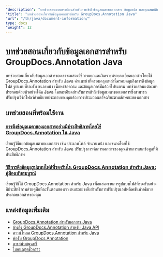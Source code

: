 ```yaml
---
"description": "บทช่วยสอนแบบครบถ้วนสำหรับการเข้าถึงข้อมูลเมตาของเอกสาร ข้อมูลหน้า และคุณสมบัติของเอกสารด้วย GroupDocs.Annotation สำหรับ Java"
"title": "บทช่วยสอนเกี่ยวกับข้อมูลเอกสารสำหรับ GroupDocs.Annotation Java"
"url": "/th/java/document-information/"
type: docs
"weight": 12
---
```


# บทช่วยสอนเกี่ยวกับข้อมูลเอกสารสำหรับ GroupDocs.Annotation Java

บทช่วยสอนเกี่ยวกับข้อมูลเอกสารของเราจะแสดงวิธีการแยกและวิเคราะห์รายละเอียดเอกสารโดยใช้ GroupDocs.Annotation สำหรับ Java คำแนะนำที่ครอบคลุมเหล่านี้ครอบคลุมถึงการดึงข้อมูลไฟล์ รูปแบบที่รองรับ ขนาดหน้า เนื้อหาข้อความ และข้อมูลเวอร์ชันด้วยโปรแกรม บทช่วยสอนแต่ละบทประกอบด้วยตัวอย่างโค้ด Java โดยละเอียดสำหรับการเข้าถึงข้อมูลเมตาของเอกสารซึ่งสามารถปรับปรุงเวิร์กโฟลว์คำอธิบายประกอบของคุณด้วยการประมวลผลอัจฉริยะตามลักษณะของเอกสาร

## บทช่วยสอนที่พร้อมใช้งาน

### [การดึงข้อมูลเมตาของเอกสารอย่างมีประสิทธิภาพโดยใช้ GroupDocs.Annotation ใน Java](./groupdocs-annotation-java-document-info-extraction/)
เรียนรู้วิธีแยกข้อมูลเมตาของเอกสาร เช่น ประเภทไฟล์ จำนวนหน้า และขนาดโดยใช้ GroupDocs.Annotation สำหรับ Java ปรับปรุงการจัดการเอกสารของคุณด้วยการแยกข้อมูลที่มีประสิทธิภาพ

### [วิธีการดึงข้อมูลรูปแบบไฟล์ที่รองรับใน GroupDocs.Annotation สำหรับ Java: คู่มือฉบับสมบูรณ์](./groupdocs-annotation-java-supported-formats/)
เรียนรู้วิธีใช้ GroupDocs.Annotation สำหรับ Java เพื่อแสดงรายการรูปแบบไฟล์ที่รองรับอย่างมีประสิทธิภาพด้วยคู่มือทีละขั้นตอนของเรา เหมาะอย่างยิ่งสำหรับการปรับปรุงแอปพลิเคชันคำอธิบายประกอบเอกสารของคุณ

## แหล่งข้อมูลเพิ่มเติม

- [GroupDocs.Annotation สำหรับเอกสาร Java](https://docs.groupdocs.com/annotation/java/)
- [อ้างอิง GroupDocs.Annotation สำหรับ Java API](https://reference.groupdocs.com/annotation/java/)
- [ดาวน์โหลด GroupDocs.Annotation สำหรับ Java](https://releases.groupdocs.com/annotation/java/)
- [ฟอรั่ม GroupDocs.Annotation](https://forum.groupdocs.com/c/annotation)
- [การสนับสนุนฟรี](https://forum.groupdocs.com/)
- [ใบอนุญาตชั่วคราว](https://purchase.groupdocs.com/temporary-license/)